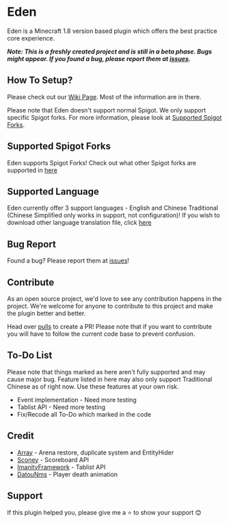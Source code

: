 # Eden
Eden is a Minecraft 1.8 version based plugin which offers the best practice core experience.

_**Note: This is a freshly created project and is still in a beta phase. Bugs might appear. If you found a bug, please report them at [issues](https://github.com/RealGoodestEnglish/Eden/issues).**_

## How To Setup?
Please check out our [Wiki Page](https://github.com/RealGoodestEnglish/Eden/wiki). Most of the information are in there.

Please note that Eden doesn't support normal Spigot. We only support specific Spigot forks. For more information, please look at [Supported Spigot Forks](https://github.com/RealGoodestEnglish/Eden/wiki/Getting-Started#supported-spigot-forks).

## Supported Spigot Forks
Eden supports  Spigot Forks! Check out what other Spigot forks are supported in [here](https://github.com/RealGoodestEnglish/Eden/wiki/Getting-Started#supported-spigot-forks)

## Supported Language
Eden currently offer 3 support languages - English and Chinese Traditional (Chinese Simplified only works in support, not configuration)! If you wish to download other language translation file, click [here](https://github.com/RealGoodestEnglish/Eden/wiki/Configurations)

## Bug Report
Found a bug? Please report them at [issues](https://github.com/RealGoodestEnglish/Eden/issues)!

## Contribute
As an open source project, we'd love to see any contribution happens in the project. We're welcome for anyone to contribute to this project and make the plugin better and better. 

Head over [pulls](https://github.com/RealGoodestEnglish/Eden/pulls) to create a PR! Please note that if you want to contribute you will have to follow the current code base to prevent confusion.

## To-Do List
Please note that things marked as here aren't fully supported and may cause major bug. Feature listed in here may also only support Traditional Chinese as of right now. Use these features at your own risk.
* Event implementation - Need more testing
* Tablist API - Need more testing
* Fix/Recode all To-Do which marked in the code

## Credit
* [Array](https://github.com/RefineDevelopment/Array) - Arena restore, duplicate system and EntityHider
* [Sconey](https://github.com/Saturn-Operations/Sconey) - Scoreboard API
* [ImanityFramework](https://github.com/FairyProject/ImanityFramework) - Tablist API
* [DatouNms](https://github.com/lulu2002/DatouNms) - Player death animation

## Support
If this plugin helped you, please give me a ⭐ to show your support 😊
